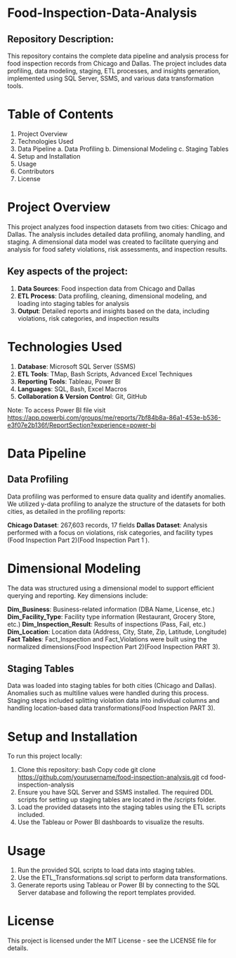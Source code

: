 # Food-Inspection-Data-Analysis

## Repository Description:
This repository contains the complete data pipeline and analysis process for food inspection records from Chicago and Dallas. The project includes data profiling, data modeling, staging, ETL processes, and insights generation, implemented using SQL Server, SSMS, and various data transformation tools.

# Table of Contents
1. Project Overview
2. Technologies Used
3. Data Pipeline
  a. Data Profiling
  b. Dimensional Modeling
  c. Staging Tables
4. Setup and Installation
5. Usage
6. Contributors
7. License

# Project Overview
This project analyzes food inspection datasets from two cities: Chicago and Dallas. The analysis includes detailed data profiling, anomaly handling, and staging. A dimensional data model was created to facilitate querying and analysis for food safety violations, risk assessments, and inspection results.

## Key aspects of the project:

1. **Data Sources**: Food inspection data from Chicago and Dallas
2. **ETL Process**: Data profiling, cleaning, dimensional modeling, and loading into staging tables for analysis
3. **Output**: Detailed reports and insights based on the data, including violations, risk categories, and inspection results
# Technologies Used
1. **Database**: Microsoft SQL Server (SSMS)
2. **ETL Tools**: TMap, Bash Scripts, Advanced Excel Techniques
3. **Reporting Tools**: Tableau, Power BI
4. **Languages**: SQL, Bash, Excel Macros
5. **Collaboration & Version Contro**l: Git, GitHub

Note: To access Power BI file visit https://app.powerbi.com/groups/me/reports/7bf84b8a-86a1-453e-b536-e3f07e2b136f/ReportSection?experience=power-bi

# Data Pipeline
## Data Profiling
Data profiling was performed to ensure data quality and identify anomalies. We utilized y-data profiling to analyze the structure of the datasets for both cities, as detailed in the profiling reports:

**Chicago Dataset**: 267,603 records, 17 fields
**Dallas Dataset**: Analysis performed with a focus on violations, risk categories, and facility types​(Food Inspection Part 2)​(Food Inspection Part 1 ).

# Dimensional Modeling
The data was structured using a dimensional model to support efficient querying and reporting. Key dimensions include:

**Dim_Business**: Business-related information (DBA Name, License, etc.)
**Dim_Facility_Type**: Facility type information (Restaurant, Grocery Store, etc.)
**Dim_Inspection_Result**: Results of inspections (Pass, Fail, etc.)
**Dim_Location**: Location data (Address, City, State, Zip, Latitude, Longitude)
**Fact Tables**: Fact_Inspection and Fact_Violations were built using the normalized dimensions​(Food Inspection Part 2)​(Food Inspection PART 3).
## Staging Tables
Data was loaded into staging tables for both cities (Chicago and Dallas). Anomalies such as multiline values were handled during this process. Staging steps included splitting violation data into individual columns and handling location-based data transformations​(Food Inspection PART 3).

# Setup and Installation
To run this project locally:

1. Clone this repository:
bash
Copy code
git clone https://github.com/yourusername/food-inspection-analysis.git
cd food-inspection-analysis
2. Ensure you have SQL Server and SSMS installed. The required DDL scripts for setting up staging tables are located in the /scripts folder.
3. Load the provided datasets into the staging tables using the ETL scripts included.
4. Use the Tableau or Power BI dashboards to visualize the results.
# Usage
1. Run the provided SQL scripts to load data into staging tables.
2. Use the ETL_Transformations.sql script to perform data transformations.
3. Generate reports using Tableau or Power BI by connecting to the SQL Server database and following the report templates provided.

# License
This project is licensed under the MIT License - see the LICENSE file for details.

